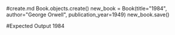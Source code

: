 #create.md
Book.objects.create()
new_book = Book(title="1984", author="George Orwell", publication_year=1949)
new_book.save()

#Expected Output
1984